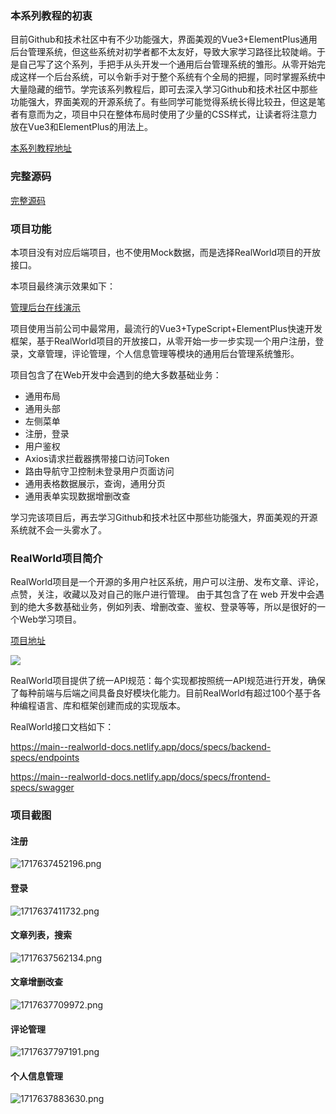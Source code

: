 ### 本系列教程的初衷

目前Github和技术社区中有不少功能强大，界面美观的Vue3+ElementPlus通用后台管理系统，但这些系统对初学者都不太友好，导致大家学习路径比较陡峭。于是自己写了这个系列，手把手从头开发一个通用后台管理系统的雏形。从零开始完成这样一个后台系统，可以令新手对于整个系统有个全局的把握，同时掌握系统中大量隐藏的细节。学完该系列教程后，即可去深入学习Github和技术社区中那些功能强大，界面美观的开源系统了。有些同学可能觉得系统长得比较丑，但这是笔者有意而为之，项目中只在整体布局时使用了少量的CSS样式，让读者将注意力放在Vue3和ElementPlus的用法上。

[本系列教程地址](https://juejin.cn/column/7375504338759286822)

### 完整源码

[完整源码](https://mbd.pub/o/bread/ZpeTmZts)

### 项目功能

本项目没有对应后端项目，也不使用Mock数据，而是选择RealWorld项目的开放接口。

本项目最终演示效果如下：

[管理后台在线演示](http://175.178.73.222:3001/)


项目使用当前公司中最常用，最流行的Vue3+TypeScript+ElementPlus快速开发框架，基于RealWorld项目的开放接口，从零开始一步一步实现一个用户注册，登录，文章管理，评论管理，个人信息管理等模块的通用后台管理系统雏形。

项目包含了在Web开发中会遇到的绝大多数基础业务：

- 通用布局
- 通用头部
- 左侧菜单
- 注册，登录
- 用户鉴权
- Axios请求拦截器携带接口访问Token
- 路由导航守卫控制未登录用户页面访问
- 通用表格数据展示，查询，通用分页
- 通用表单实现数据增删改查

学习完该项目后，再去学习Github和技术社区中那些功能强大，界面美观的开源系统就不会一头雾水了。

### RealWorld项目简介

RealWorld项目是一个开源的多用户社区系统，用户可以注册、发布文章、评论，点赞，关注，收藏以及对自己的账户进行管理。 由于其包含了在 web 开发中会遇到的绝大多数基础业务，例如列表、增删改查、鉴权、登录等等，所以是很好的一个Web学习项目。

[项目地址](https://github.com/gothinkster/realworld)

![](https://p3-juejin.byteimg.com/tos-cn-i-k3u1fbpfcp/b55731cfcd8c4c0b8606704d2e29c739~tplv-k3u1fbpfcp-jj-mark:0:0:0:0:q75.image#?w=654\&h=112\&s=511505\&e=gif\&f=351\&b=fefdfd)

RealWorld项目提供了统一API规范：每个实现都按照统一API规范进行开发，确保了每种前端与后端之间具备良好模块化能力。目前RealWorld有超过100个基于各种编程语言、库和框架创建而成的实现版本。

RealWorld接口文档如下：

<https://main--realworld-docs.netlify.app/docs/specs/backend-specs/endpoints>

<https://main--realworld-docs.netlify.app/docs/specs/frontend-specs/swagger>


### 项目截图

#### 注册


![1717637452196.png](https://p6-juejin.byteimg.com/tos-cn-i-k3u1fbpfcp/3db598c4dcca463982d20f3bf1deff58~tplv-k3u1fbpfcp-jj-mark:0:0:0:0:q75.image#?w=665&h=424&s=17814&e=png&b=ffffff)

#### 登录


![1717637411732.png](https://p6-juejin.byteimg.com/tos-cn-i-k3u1fbpfcp/00693b26a15c45a28cc07a49b4e54242~tplv-k3u1fbpfcp-jj-mark:0:0:0:0:q75.image#?w=655&h=375&s=13683&e=png&b=ffffff)

#### 文章列表，搜索


![1717637562134.png](https://p1-juejin.byteimg.com/tos-cn-i-k3u1fbpfcp/4a5b0ee76a0e495d9c0945ccde3d7fbc~tplv-k3u1fbpfcp-jj-mark:0:0:0:0:q75.image#?w=1750&h=692&s=91447&e=png&b=ffffff)

#### 文章增删改查


![1717637709972.png](https://p1-juejin.byteimg.com/tos-cn-i-k3u1fbpfcp/6fa4af1ad3f84f8cadc69a8fb74cd927~tplv-k3u1fbpfcp-jj-mark:0:0:0:0:q75.image#?w=1756&h=675&s=49951&e=png&b=7a7b7c)

#### 评论管理


![1717637797191.png](https://p1-juejin.byteimg.com/tos-cn-i-k3u1fbpfcp/c53dd6b7dac24e0abf9a5d19583f42ce~tplv-k3u1fbpfcp-jj-mark:0:0:0:0:q75.image#?w=1741&h=671&s=37869&e=png&b=f5f7f9)

#### 个人信息管理


![1717637883630.png](https://p9-juejin.byteimg.com/tos-cn-i-k3u1fbpfcp/8973c121fdbc47e39edb1639bab5106f~tplv-k3u1fbpfcp-jj-mark:0:0:0:0:q75.image#?w=1017&h=669&s=36186&e=png&b=f4f6f8)
